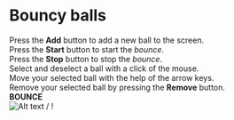 # Bouncy balls

Press the **Add** button to add a new ball to the screen.<br>
Press the **Start** button to start the *bounce*.<br>
Press the **Stop** button to stop the *bounce*.<br>
Select and deselect a ball with a click of the mouse.<br>
Move your selected ball with the help of the arrow keys.<br>
Remove your selected ball by pressing the **Remove** button.<br>
**BOUNCE**<br>
![ Alt text](bouncy.gif) / ! [](bouncy.gif)